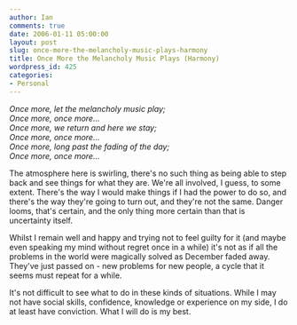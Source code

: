 ```yaml
---
author: Ian
comments: true
date: 2006-01-11 05:00:00
layout: post
slug: once-more-the-melancholy-music-plays-harmony
title: Once More the Melancholy Music Plays (Harmony)
wordpress_id: 425
categories:
- Personal
---
```


*Once more, let the melancholy music play;  <br/>
Once more, once more...  <br/>
Once more, we return and here we stay;  <br/>
Once more, once more...  <br/>
Once more, long past the fading of the day;  <br/>
Once more, once more...*  

The atmosphere here is swirling, there's no such thing as being able to step back and see things for what they are.  We're all involved, I guess, to some extent.  There's the way I would make things if I had the power to do so, and there's the way they're going to turn out, and they're not the same.  Danger looms, that's certain, and the only thing more certain than that is uncertainty itself.  

Whilst I remain well and happy and trying not to feel guilty for it (and maybe even speaking my mind without regret once in a while) it's not as if all the problems in the world were magically solved as December faded away.  They've just passed on - new problems for new people, a cycle that it seems must repeat for a while.  

It's not difficult to see what to do in these kinds of situations.  While I may not have social skills, confidence, knowledge or experience on my side, I do at least have conviction.  What I will do is my best.
